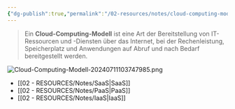 ```yaml
---
{"dg-publish":true,"permalink":"/02-resources/notes/cloud-computing-modell/","tags":["virtualisierung","tools"],"updated":"2024-07-11T10:38:31.000+02:00"}
---
```


>Ein **Cloud-Computing-Modell** ist eine Art der Bereitstellung von IT-Ressourcen und -Diensten über das Internet, bei der Rechenleistung, Speicherplatz und Anwendungen auf Abruf und nach Bedarf bereitgestellt werden.

![Cloud-Computing-Modell-20240711103747985.png](/img/user/02%20-%20RESOURCES/Files/Cloud-Computing-Modell-20240711103747985.png)

- [[02 - RESOURCES/Notes/SaaS\|SaaS]]
- [[02 - RESOURCES/Notes/PaaS\|PaaS]]
- [[02 - RESOURCES/Notes/IaaS\|IaaS]]